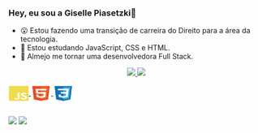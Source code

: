 ### Hey, eu sou a Giselle Piasetzki👋

- 😮 Estou fazendo uma transição de carreira do Direito para a área da tecnologia.
- 🌱 Estou estudando JavaScript, CSS e HTML.
- 💪 Almejo me tornar uma desenvolvedora Full Stack.

<div align="center">
  <a href="https://github.com/gisellepiasetzki">
  <img height="180em" src="https://github-readme-stats.vercel.app/api?username=gisellepiasetzki&show_icons=true&theme=dark&include_all_commits=true&count_private=true"/>
  <img height="180em" src="https://github-readme-stats.vercel.app/api/top-langs/?username=gisellepiasetzki&layout=compact&langs_count=7&theme=dark"/>
</div>
  
<div style="display: inline_block"><br>
  <img align="center" alt="Giselle-Js" height="30" width="40" src="https://raw.githubusercontent.com/devicons/devicon/master/icons/javascript/javascript-plain.svg">
  <img align="center" alt="Giselle-HTML" height="30" width="40" src="https://raw.githubusercontent.com/devicons/devicon/master/icons/html5/html5-original.svg">
  <img align="center" alt="Giselle-CSS" height="30" width="40" src="https://raw.githubusercontent.com/devicons/devicon/master/icons/css3/css3-original.svg">
  <src="https://media.discordapp.net/attachments/639956127056134178/890373478988013628/Publicacoes_Instagram_1_1.png?width=676&height=676">
</div>
  
  ##
 
<div> 
  <a href = "mailto:piasetzki.giselle@gmail.com"><img src="https://img.shields.io/badge/-Gmail-%23333?style=for-the-badge&logo=gmail&logoColor=white" target="_blank"></a>
  <a href="https://www.linkedin.com/in/gisellepiasetzki/" target="_blank"><img src="https://img.shields.io/badge/-LinkedIn-%230077B5?style=for-the-badge&logo=linkedin&logoColor=white" target="_blank"></a> 
</div>
